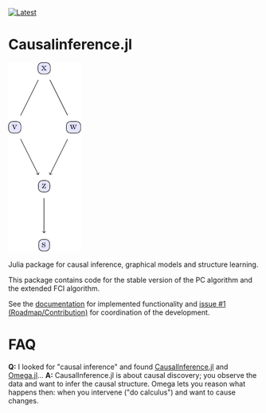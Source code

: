 
[![Latest](https://img.shields.io/badge/docs-latest-blue.svg)](https://mschauer.github.io/CausalInference.jl/latest/)
	
# Causalinference.jl

![Example output of PC algorithm](assets/pc_graph_linear.png)

Julia package for causal inference, graphical models and structure learning.

This package contains code for the stable version of the PC algorithm and the extended FCI algorithm.

See the [documentation](https://mschauer.github.io/CausalInference.jl/latest/) for implemented functionality and [issue #1 (Roadmap/Contribution)](https://github.com/mschauer/CausalInference.jl/issues/1) for coordination of the development.


# FAQ

**Q:** I looked for "causal inference" and found [CausalInference.jl](.) and [Omega.jl](http://www.zenna.org/Omega.jl/latest/causal/)... 
**A:** CausalInference.jl is about causal discovery; you observe the data and want to infer the causal structure. Omega lets you reason what happens then: when you intervene ("do calculus") and want to cause changes.

